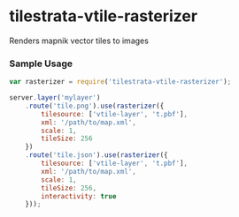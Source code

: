 # tilestrata-vtile-rasterizer
Renders mapnik vector tiles to images

### Sample Usage

```js
var rasterizer = require('tilestrata-vtile-rasterizer');

server.layer('mylayer')
    .route('tile.png').use(rasterizer({
        tilesource: ['vtile-layer', 't.pbf'],
        xml: '/path/to/map.xml',
        scale: 1,
        tileSize: 256
    })
    .route('tile.json').use(rasterizer({
        tilesource: ['vtile-layer', 't.pbf'],
        xml: '/path/to/map.xml',
        scale: 1,
        tileSize: 256,
        interactivity: true
    }));
```
